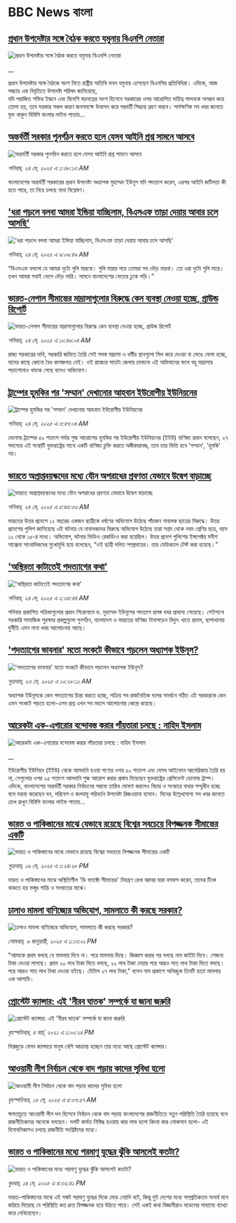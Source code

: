 # BBC News বাংলা## [প্রধান উপদেষ্টার সঙ্গে বৈঠক করতে যমুনায় বিএনপি নেতারা ](https://www.bbc.co.uk/bengali/live/cre9vvx0n34t?at_campaign=githubrss)![প্রধান উপদেষ্টার সঙ্গে বৈঠক করতে যমুনায় বিএনপি নেতারা ](https://ichef.bbci.co.uk/ace/standard/240/cpsprodpb/a478/live/96eeea30-38a3-11f0-96c3-cf669419a2b0.jpg)__প্রধান উপদেষ্টার সঙ্গে বৈঠকে অংশ নিতে রাষ্ট্রীয় অতিথি ভবন যমুনায় এসেছেন বিএনপির প্রতিনিধিরা। এদিকে, আজ সন্ধ্যায় এক বিবৃতিতে উপদেষ্টা পরিষদ জানিয়েছে,  
যদি পরাজিত শক্তির ইন্ধনে এবং বিদেশি ষড়যন্ত্রের অংশ হিসেবে সরকারের ওপর আরোপিত দায়িত্ব পালনকে অসম্ভব করে তোলা হয়, তবে সরকার সকল কারণ জনসমক্ষে উত্থাপন করে পরবর্তী সিদ্ধান্ত গ্রহণ করবে। সার্বক্ষণিক সব খবর জানতে যুক্ত থাকুন বিবিসি বাংলার লাইভ পাতায়...## [অন্তর্বর্তী সরকার পুনর্গঠন করতে হলে যেসব আইনি প্রশ্ন সামনে আসবে](https://www.bbc.com/bengali/articles/ckg4dw7gr76o?at_campaign=githubrss)![অন্তর্বর্তী সরকার পুনর্গঠন করতে হলে যেসব আইনি প্রশ্ন সামনে আসবে](https://ichef.bbci.co.uk/ace/standard/240/cpsprodpb/cc66/live/2d9fdcd0-379d-11f0-8947-7d6241f9fce9.jpg)_শনিবার, ২৪ মে, ২০২৫ এ ১:৩৮:১৩ AM_বাংলাদেশের অন্তর্বর্তী সরকারের প্রধান উপদেষ্টা অধ্যাপক মুহাম্মদ ইউনূস যদি পদত্যাগ করেন, এরপর আইনি জটিলতা কী হতে পারে, তা নিয়ে চলছে নানা বিশ্লেষণ।## ['ধরা পড়লে বলবা আমরা ইন্ডিয়া যাচ্ছিলাম, বিএসএফ তাড়া দেয়ায় আবার চলে আসছি' ](https://www.bbc.com/bengali/articles/c0ln4k47nr7o?at_campaign=githubrss)!['ধরা পড়লে বলবা আমরা ইন্ডিয়া যাচ্ছিলাম, বিএসএফ তাড়া দেয়ায় আবার চলে আসছি' ](https://ichef.bbci.co.uk/ace/standard/240/cpsprodpb/8a61/live/6e7d7e30-371e-11f0-ac92-89dea08e172c.jpg)_শনিবার, ২৪ মে, ২০২৫ এ ৯:০৯:৪৯ AM_“বিএসএফ বললো যে আমরা দুটো গুলি মারবো। গুলি মারার পরে তোমরা সব দৌড় মারবা। তো ওরা দুটো গুলি মারে। তখন আমরা সবাই ভেগে দৌড় মারি। সামনে বাংলাদেশের ভেতরে ঢুকে পড়ি।”## [ভারত-নেপাল সীমান্তের মাদ্রাসাগুলোর বিরুদ্ধে কেন ব্যবস্থা নেওয়া হচ্ছে, গ্রাউন্ড রিপোর্ট](https://www.bbc.com/bengali/articles/c4gr6q7n9rqo?at_campaign=githubrss)![ভারত-নেপাল সীমান্তের মাদ্রাসাগুলোর বিরুদ্ধে কেন ব্যবস্থা নেওয়া হচ্ছে, গ্রাউন্ড রিপোর্ট](https://ichef.bbci.co.uk/ace/standard/240/cpsprodpb/42c9/live/199b2620-3876-11f0-8947-7d6241f9fce9.jpg)_শনিবার, ২৪ মে, ২০২৫ এ ১০:৪৬:০৪ AM_রাজ্য সরকারের দাবি, সরকারি জমিতে তৈরি সেই সমস্ত মাদ্রাসা ও ধর্মীয় স্থানগুলো সিল করে দেওয়া বা ভেঙে ফেলা হচ্ছে, যাদের কাছে কোনো বৈধ কাগজপত্র নেই। ওই রাজ্যের সাতটা জেলায় চালানো এই অভিযানের ফলে বহু মাদ্রাসায় পড়াশোনাও থমকে গেছে বলেও অভিযোগ।## [ট্রাম্পের হুমকির পর 'সম্মান' দেখানোর আহবান ইউরোপীয় ইউনিয়নের](https://www.bbc.com/bengali/articles/c70n7n89zn5o?at_campaign=githubrss)![ট্রাম্পের হুমকির পর 'সম্মান' দেখানোর আহবান ইউরোপীয় ইউনিয়নের](https://ichef.bbci.co.uk/ace/standard/240/cpsprodpb/1170/live/a911bce0-384b-11f0-8519-3b5a01ebe413.jpg)_শনিবার, ২৪ মে, ২০২৫ এ ৩:৪৭:০৪ AM_ডোনাল্ড ট্রাম্পের ৫০ শতাংশ পর্যন্ত শুল্ক আরোপের হুমকির পর ইউরোপীয় ইউনিয়নের (ইইউ) বাণিজ্য প্রধান বলেছেন, ২৭ সদস্যের এই সংস্থাটি যুক্তরাষ্ট্রের সাথে একটি বাণিজ্য চুক্তি করতে অঙ্গীকারাবদ্ধ, তবে তার ভিত্তি হবে 'সম্মান', 'হুমকি' নয়।## [ভারতে অপ্রাপ্তবয়স্কদের মধ্যে যৌন অপরাধের প্রবণতা যেভাবে  উদ্বেগ বাড়াচ্ছে](https://www.bbc.com/bengali/articles/cvg762yl3e1o?at_campaign=githubrss)![ভারতে অপ্রাপ্তবয়স্কদের মধ্যে যৌন অপরাধের প্রবণতা যেভাবে  উদ্বেগ বাড়াচ্ছে](https://ichef.bbci.co.uk/ace/standard/240/cpsprodpb/9ddf/live/93e38ec0-37ce-11f0-8947-7d6241f9fce9.jpg)_শনিবার, ২৪ মে, ২০২৫ এ ৫:৪৫:৩৩ AM_ভারতের উত্তর প্রদেশে ১২ বছরের একজন ছাত্রীকে ধর্ষণের অভিযোগ উঠেছে পাঁচজন নাবালক ছাত্রের বিরুদ্ধে। উত্তর প্রদেশের পুলিশ জানিয়েছে এই ঘটনায় যে নাবালকদের বিরুদ্ধে অভিযোগ উঠেছে তারা সপ্তম থেকে নবম শ্রেণির ছাত্র, বয়স ১২ থেকে ১৫-র মধ্যে।
অভিযোগ, ঘটনার ভিডিও রেকর্ডিংও করা হয়েছিল। 
উত্তর প্রদেশ পুলিশের ইন্সপেক্টর মনীশ সাক্সেনা সাংবাদিকদের মুখোমুখি হয়ে বলেছেন, “ওই ছাত্রী দলিত সম্প্রদায়ের। তার মেডিক্যাল টেস্ট করা হয়েছে।”## ['অস্থিরতা কাটাতেই পদত্যাগের কথা'](https://www.bbc.com/bengali/articles/c23mp0p0vz2o?at_campaign=githubrss)!['অস্থিরতা কাটাতেই পদত্যাগের কথা'](https://ichef.bbci.co.uk/ace/standard/240/cpsprodpb/bc04/live/00b39d10-3847-11f0-9ff6-19ccf3cb4ac6.jpg)_শনিবার, ২৪ মে, ২০২৫ এ ২:৩৫:৪৪ AM_শনিবার প্রকাশিত পত্রিকাগুলোর প্রধান শিরোনামে ড. মুহাম্মদ ইউনূসের পদত্যাগ প্রসঙ্গ খবর প্রাধান্য পেয়েছে। সেইসাথে সরকারি সামাজিক সুরক্ষার প্রকল্পগুলো পুনর্গঠন, বাংলাদেশ ও ভারতের বাণিজ্য টানাপড়েন বিদ্যুৎ খাতে প্রভাব, ছাপাখানায় দুর্নীতি এমন নানা খবর আলোচনায় আছে।## ['পদত্যাগের ভাবনার' মতো সংকটে কীভাবে পড়লেন অধ্যাপক ইউনূস?](https://www.bbc.com/bengali/articles/c9dqgz316d9o?at_campaign=githubrss)!['পদত্যাগের ভাবনার' মতো সংকটে কীভাবে পড়লেন অধ্যাপক ইউনূস?](https://ichef.bbci.co.uk/ace/standard/240/cpsprodpb/e7ee/live/9da0f250-37be-11f0-9e4d-b7a43daeff47.jpg)_শুক্রবার, ২৩ মে, ২০২৫ এ ১০:২৮:১১ AM_অধ্যাপক ইউনূসকে কেন পদত্যাগের চিন্তা করতে হচ্ছে, সক্রিয় সব রাজনৈতিক দলের সমর্থনে গঠিত এই সরকারকে কেন এমন সংকটে পড়তে হলো-এসব প্রশ্ন এখন সব মহলে আলোচনার কেন্দ্রে রয়েছে।## [আরেকটা এক-এগারোর বন্দোবস্ত করার পাঁয়তারা চলছে : নাহিদ ইসলাম](https://www.bbc.co.uk/bengali/live/c706rdww0kyt?at_campaign=githubrss)![আরেকটা এক-এগারোর বন্দোবস্ত করার পাঁয়তারা চলছে : নাহিদ ইসলাম](https://ichef.bbci.co.uk/ace/standard/240/cpsprodpb/73cc/live/2f3cfd50-37e5-11f0-96c3-cf669419a2b0.jpg)__ইউরোপীয় ইউনিয়ন (ইইউ) থেকে আমদানি হওয়া পণ্যের ওপর ৫০ শতাংশ এবং যেসব আইফোন আমেরিকায় তৈরি হয় না, সেগুলোর ওপর ২৫ শতাংশ আমদানি শুল্ক আরোপ করার প্রস্তাব দিয়েছেন যুক্তরাষ্ট্রের প্রেসিডেন্ট ডোনাল্ড ট্রাম্প। এদিকে, বাংলাদেশের অন্তর্বর্তী সরকার নির্বাচনের সম্ভাব্য তারিখ ঘোষণা করলেও বিচার ও সংস্কারে বাধার সম্মুখীন হচ্ছে বলে মন্তব্য করেছেন বন, পরিবেশ ও জলবায়ু পরিবর্তন উপদেষ্টা রিজওয়ানা হাসান। দিনের উল্লেখযোগ্য সব খবর জানতে চোখ রাখুন বিবিসি বাংলার লাইভ পাতায়...## [ভারত ও পাকিস্তানের মাঝে যেভাবে রয়েছে বিশ্বের সবচেয়ে বিপজ্জনক সীমান্তের একটি](https://www.bbc.com/bengali/articles/c93lq5w5323o?at_campaign=githubrss)![ভারত ও পাকিস্তানের মাঝে যেভাবে রয়েছে বিশ্বের সবচেয়ে বিপজ্জনক সীমান্তের একটি](https://ichef.bbci.co.uk/ace/standard/240/cpsprodpb/ae43/live/cba263e0-3238-11f0-96c3-cf669419a2b0.jpg)_শুক্রবার, ১৬ মে, ২০২৫ এ ১:২৪:২৮ PM_ভারত ও পাকিস্তানের মাঝে অস্থিতিশীল 'ডি ফ্যাক্টো সীমান্তের' নিয়ন্ত্রণ রেখা বরাবর যারা বসবাস করেন, তাদের টিকে থাকতে হয় ভঙ্গুর শান্তি ও সংঘাতের মাঝে।## [ঢালাও মামলা বাণিজ্যের অভিযোগ, সামলাতে কী করছে সরকার?](https://www.bbc.com/bengali/articles/cz6l552xl72o?at_campaign=githubrss)![ঢালাও মামলা বাণিজ্যের অভিযোগ, সামলাতে কী করছে সরকার?](https://ichef.bbci.co.uk/ace/standard/240/cpsprodpb/46cd/live/53c206f0-cc1c-11ef-94cb-5f844ceb9e30.jpg)_সোমবার, ৬ জানুয়ারী, ২০২৫ এ ১:১৩:০১ PM_"আমাকে প্রথম বলছে যে মামলায় দিবে না। পরে মামলায় দিছে। জিজ্ঞাস করার পর বলছে নাম কাইটা দিবে। সেজন্য টাকা দেওয়া লাগছে। প্রথম ২০ লাখ টাকা দিতে বলছে, ২০ লাখ টাকা দেয়ার পরে আরও সাত লাখ টাকা দিতে বলছে। পরে আরও সাত লাখ টাকা দেওয়া হইছে। টোটাল ২৭ লাখ টাকা," বলেন নাম প্রকাশে অনিচ্ছুক তিনটি হত্যা মামলার এক আসামি।## [প্রোস্টেট ক্যান্সার: এই 'নীরব ঘাতক' সম্পর্কে যা জানা জরুরি](https://www.bbc.com/bengali/news-56278122?at_campaign=githubrss)![প্রোস্টেট ক্যান্সার: এই 'নীরব ঘাতক' সম্পর্কে যা জানা জরুরি](https://ichef.bbci.co.uk/ace/standard/240/cpsprodpb/CC99/production/_117377325_mediaitem117377324.jpg)_বৃহস্পতিবার, ৪ মার্চ, ২০২১ এ ১:০০:২৪ PM_বিশ্বজুড়ে যেসব ক্যান্সারে মানুষ বেশি আক্রান্ত হচ্ছেন তার মধ্যে আছে প্রোস্টেট ক্যান্সার।## [আওয়ামী লীগ নির্বাচন থেকে বাদ পড়ায় কাদের সুবিধা হলো](https://www.bbc.com/bengali/articles/cdxk9181n5go?at_campaign=githubrss)![আওয়ামী লীগ নির্বাচন থেকে বাদ পড়ায় কাদের সুবিধা হলো](https://ichef.bbci.co.uk/ace/standard/240/cpsprodpb/3f78/live/0eccb5a0-3110-11f0-8947-7d6241f9fce9.jpg)_বৃহস্পতিবার, ১৫ মে, ২০২৫ এ ৫:৩৭:৫৭ AM_ক্ষমতাচ্যুত আওয়ামী লীগ দল হিসেবে নির্বাচন থেকে বাদ পড়ায় বাংলাদেশের রাজনীতিতে নতুন পরিস্থিতি তৈরি হয়েছে বলে রাজনীতিকদের অনেকে বলছেন। দলটি কার্যত নিষিদ্ধ হওয়ায় কার লাভ হলো কিংবা কার লোকসান হলো- এই হিসাবনিকাশও চলছে রাজনীতি সংশ্লিষ্টদের মধ্যে।## [ভারত ও পাকিস্তানের মধ্যে পরমাণু যুদ্ধের ঝুঁকি আসলেই কতটা?](https://www.bbc.com/bengali/articles/c2lkdrk84n1o?at_campaign=githubrss)![ভারত ও পাকিস্তানের মধ্যে পরমাণু যুদ্ধের ঝুঁকি আসলেই কতটা?](https://ichef.bbci.co.uk/ace/standard/240/cpsprodpb/a572/live/1928c140-309f-11f0-8947-7d6241f9fce9.jpg)_বুধবার, ১৪ মে, ২০২৫ এ ৪:৩২:৪১ PM_ভারত-পাকিস্তানের মাঝে এই সঙ্কট পরমাণু যুদ্ধের দিকে মোড় নেয়নি বটে, কিন্তু দুই দেশের মধ্যে সাম্প্রতিকতম সংঘর্ষ মনে করিয়ে দিয়েছে যে পরিস্থিতি কত দ্রুত বিপজ্জনক হয়ে উঠতে পারে।
সেই একই কথা বিজ্ঞানীরাও মডেলের সাহায্যে ব্যাখ্যা করে দেখিয়েছেন।